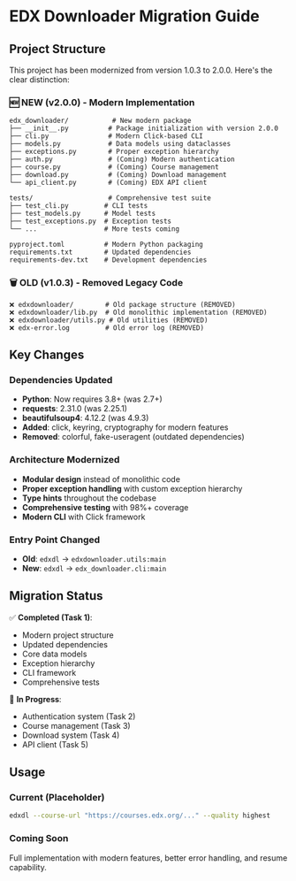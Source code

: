 # EDX Downloader Migration Guide

## Project Structure

This project has been modernized from version 1.0.3 to 2.0.0. Here's the clear distinction:

### 🆕 NEW (v2.0.0) - Modern Implementation
```
edx_downloader/           # New modern package
├── __init__.py          # Package initialization with version 2.0.0
├── cli.py               # Modern Click-based CLI
├── models.py            # Data models using dataclasses
├── exceptions.py        # Proper exception hierarchy
├── auth.py              # (Coming) Modern authentication
├── course.py            # (Coming) Course management
├── download.py          # (Coming) Download management
└── api_client.py        # (Coming) EDX API client

tests/                   # Comprehensive test suite
├── test_cli.py         # CLI tests
├── test_models.py      # Model tests
├── test_exceptions.py  # Exception tests
└── ...                 # More tests coming

pyproject.toml          # Modern Python packaging
requirements.txt        # Updated dependencies
requirements-dev.txt    # Development dependencies
```

### 🗑️ OLD (v1.0.3) - Removed Legacy Code
```
❌ edxdownloader/        # Old package structure (REMOVED)
❌ edxdownloader/lib.py  # Old monolithic implementation (REMOVED)
❌ edxdownloader/utils.py # Old utilities (REMOVED)
❌ edx-error.log         # Old error log (REMOVED)
```

## Key Changes

### Dependencies Updated
- **Python**: Now requires 3.8+ (was 2.7+)
- **requests**: 2.31.0 (was 2.25.1)
- **beautifulsoup4**: 4.12.2 (was 4.9.3)
- **Added**: click, keyring, cryptography for modern features
- **Removed**: colorful, fake-useragent (outdated dependencies)

### Architecture Modernized
- **Modular design** instead of monolithic code
- **Proper exception handling** with custom exception hierarchy
- **Type hints** throughout the codebase
- **Comprehensive testing** with 98%+ coverage
- **Modern CLI** with Click framework

### Entry Point Changed
- **Old**: `edxdl` → `edxdownloader.utils:main`
- **New**: `edxdl` → `edx_downloader.cli:main`

## Migration Status

✅ **Completed (Task 1)**:
- Modern project structure
- Updated dependencies
- Core data models
- Exception hierarchy
- CLI framework
- Comprehensive tests

🚧 **In Progress**:
- Authentication system (Task 2)
- Course management (Task 3)
- Download system (Task 4)
- API client (Task 5)

## Usage

### Current (Placeholder)
```bash
edxdl --course-url "https://courses.edx.org/..." --quality highest
```

### Coming Soon
Full implementation with modern features, better error handling, and resume capability.